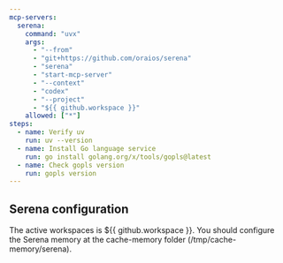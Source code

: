 ```yaml
---  
mcp-servers:
  serena:
    command: "uvx"
    args:
      - "--from"
      - "git+https://github.com/oraios/serena"
      - "serena"
      - "start-mcp-server"
      - "--context"
      - "codex"
      - "--project"
      - "${{ github.workspace }}"
    allowed: ["*"]
steps:
  - name: Verify uv
    run: uv --version
  - name: Install Go language service
    run: go install golang.org/x/tools/gopls@latest
  - name: Check gopls version
    run: gopls version
---
```


## Serena configuration

The active workspaces is ${{ github.workspace }}. You should configure the Serena memory at the cache-memory folder (/tmp/cache-memory/serena).

<!--

  # https://github.com/mcp/oraios/serena#using-docker-experimental

-->